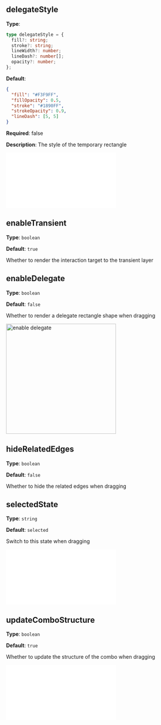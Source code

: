 ## delegateStyle

**Type**:

```ts
type delegateStyle = {
  fill?: string;
  stroke?: string;
  lineWidth?: number;
  lineDash?: number[];
  opacity?: number;
};
```

**Default**:

```json
{
  "fill": "#F3F9FF",
  "fillOpacity": 0.5,
  "stroke": "#1890FF",
  "strokeOpacity": 0.9,
  "lineDash": [5, 5]
}
```

**Required**: false

**Description**: The style of the temporary rectangle

<embed src="./BehaviorEventName.en.md"></embed>

## enableTransient

**Type**: `boolean`

**Default**: `true`

Whether to render the interaction target to the transient layer

## enableDelegate

**Type**: `boolean`

**Default**: `false`

Whether to render a delegate rectangle shape when dragging

<img alt="enable delegate" src="https://mdn.alipayobjects.com/huamei_qa8qxu/afts/img/A*ajOlSJlLPpAAAAAAAAAAAAAADmJ7AQ/original
" height='300'/>

## hideRelatedEdges

**Type**: `boolean`

**Default**: `false`

Whether to hide the related edges when dragging

## selectedState

**Type**: `string`

**Default**: `selected`

Switch to this state when dragging

<embed src="./Throttle.en.md"></embed>

## updateComboStructure

**Type**: `boolean`

**Default**: `true`

Whether to update the structure of the combo when dragging

<embed src="./BehaviorShouldBegin.en.md"></embed>
